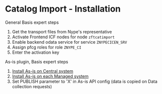 # Catalog Import - Installation

General Basis expert steps

1. Get the transport files from Nype's representative
2. Activate Frontend ICF nodes for node `zftcatimport`
3. Enable backend odata service for service `ZNYPECICEN_SRV`
4. Assign pfcg roles for role `ZNYPE_CI`
5. Enter the activation key


As-is plugin, Basis expert steps

1. [Install As-is on Central system](orhttps://fioritracker.org/V2020/core/SPS02/main/)
2. [Install As-is on each Managed system](https://fioritracker.org/V2020/asis/FPS01/main/) 
3. Set PUBLISH parameter to 'X' in As-is API config (data is copied on Data collection requests)
